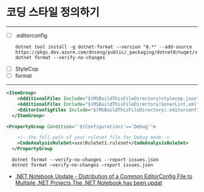 # 코딩 스타일 정의하기

---
- [ ] .editorconfig
  ```
  dotnet tool install -g dotnet-format --version "8.*" --add-source https://pkgs.dev.azure.com/dnceng/public/_packaging/dotnet8/nuget/v3/index.json
  dotnet format --verify-no-changes
  ```
- [ ] StyleCop
- [ ] format
---

```xml
<ItemGroup>
    <AdditionalFiles Include="$(MSBuildThisFileDirectory)stylecop.json" Link="stylecop.json" />
    <AdditionalFiles Include="$(MSBuildThisFileDirectory)SonarLint.xml" Link="SonarLint.xml" />
    <EditorConfigFiles Include="$(MSBuildThisFileDirectory).editorconfig" Link=".editorconfig"/>
  </ItemGroup>

<PropertyGroup Condition="'$(Configuration)'=='Debug'">

    <!--the full path of your ruleset file for Debug mode-->
    <CodeAnalysisRuleSet>xxx\RuleSet1.ruleset</CodeAnalysisRuleSet>
  </PropertyGroup
```

```
  dotnet format --verify-no-changes --report issues.json
  dotnet format –verify-no-changes –report issues.json
```

- [.NET Notebook Update - Distribution of a Common EditorConfig File to Multiple .NET Projects The .NET Notebook has been updat](https://devzone.channeladam.com/tags/analyzerconfig/)